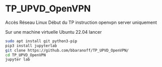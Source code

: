 # TP_UPVD_OpenVPN
Accès Réseau Linux
Début du TP instruction openvpn server uniquement

Sur une machine virtuelle Ubuntu 22.04 lancer

```bash
sudo apt install git python3-pip
pip3 install jupyterlab
git clone https://github.com/bbaranoff/TP_UPVD_OpenVPN/
cd TP_UPVD_OpenVPN
jupyter lab
```
